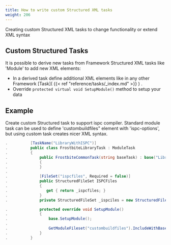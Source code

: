 ```yaml
---
title: How to write custom Structured XML tasks
weight: 206
---
```


Creating custom Structured XML tasks to change functionality or extend XML syntax

<a name="CustomStructuredTasks"></a>
## Custom Structured Tasks ##

It is possible to derive new tasks from Framework Structured XML tasks like &#39;Module&#39; to add new XML elements:

 - In a derived task define additional XML elements like in any other Framework  [Task]( {{< ref "reference/tasks/_index.md" >}} ) .
 - Override `protected virtual void SetupModule()` method to setup your data

<a name="Example"></a>
## Example ##

Create custom Structured task to support ispc compiler. Standard module task can be used to define &#39;custombuildfiles&quot; element with &#39;ispc-options&#39;,
but using custom task creates nicer XML syntax.


```c#
.          [TaskName("LibraryWithISPC")]
.          public class FrostbiteLibraryTask : ModuleTask
.          {
.              public FrostbiteCommonTask(string baseTask) : base("Library")
.              {
.              }
.
.              [FileSet("ispcfiles", Required = false)]
.              public StructuredFileSet ISPCFiles
.              {
.                 get { return _ispcfiles; }
.              }
.              private StructuredFileSet _ispciles = new StructuredFileSet();

.              protected override void SetupModule()
.              {
.                  base.SetupModule();
.
.                  GetModuleFileset("custombuildfiles").IncludeWithBaseDir(ISPCFiles, optionSetName: "ispc-options");
.              }
.          }
```
